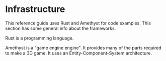 # Infrastructure

This reference guide uses Rust and Amethyst for code examples. This section has some general info about the frameworks.

Rust is a programming language.

Amethyst is a "game engine engine".
It provides many of the parts required to make a 3D game.
It uses an Entity-Component-System architecture.
